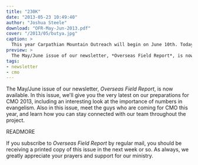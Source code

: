 ```yaml
---
title: "230K"
date: "2013-05-23 10:49:40"
author: "Joshua Steele"
download: "OFR-May-Jun-2013.pdf"
cover: "/2013/05/butya.jpg"
caption: >
  This year Carpathian Mountain Outreach will begin on June 10th. Today, we’re placing an order for 230,000 tracts which will be distributed throughout Western Ukraine in the coming months.
preview: >
  The May/June issue of our newsletter, *Overseas Field Report*, is now available. In this issue, we'll give you the very latest on our preparations for CMO 2013, including an interesting look at the importance of numbers in evangelism. Also in this issue, meet the guys who are coming for CMO this year, and learn how you can stay connected with our team throughout the project.
tags:
- newsletter
- cmo
---
```


The May/June issue of our newsletter, *Overseas Field Report*, is now available. In this issue, we'll give you the very latest on our preparations for CMO 2013, including an interesting look at the importance of numbers in evangelism. Also in this issue, meet the guys who are coming for CMO this year, and learn how you can stay connected with our team throughout the project.

READMORE

If you subscribe to *Overseas Field Report* by regular mail, you should be receiving a printed copy of this issue in the next week or so. As always, we greatly appreciate your prayers and support for our ministry.
